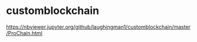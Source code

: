 # customblockchain

https://nbviewer.jupyter.org/github/laughingman1/customblockchain/master/ProChain.html
